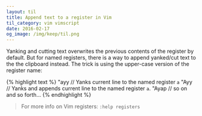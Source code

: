 ```yaml
---
layout: til
title: Append text to a register in Vim
til_category: vim vimscript
date: 2016-02-17
og_image: /img/keep/til.png
---
```


Yanking and cutting text overwrites the previous contents of the register by default. But for named
registers, there is a way to append yanked/cut text to the the clipboard
instead. The trick is using the upper-case version of the register name:

<!--stop-->

{% highlight text %}
"ayy // Yanks current line to the named register `a`
"Ayy // Yanks and appends current line to the named register `a`.
"Ayap // so on and so forth...
{% endhighlight %}

> For more info on Vim registers: `:help registers`
